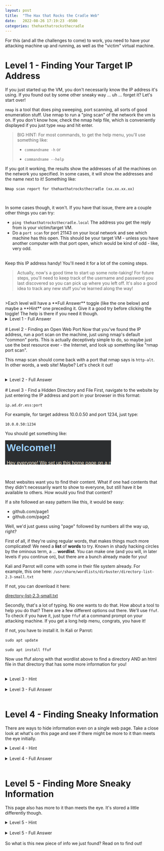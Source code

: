 ```yaml
---
layout: post
title:  "The Hax that Rocks the Cradle Web"
date:   2022-08-26 17:19:23 -0500
categories: thehaxthatrocksthecradle
---
```


For this (and all the challenges to come) to work, you need to have your attacking machine up and running, as well as the "victim" virtual machine.

# Level 1 - Finding Your Target IP Address
If you just started up the VM, you don't necessarily know the IP address it's using. 
If you found out by some other sneaky way ... uh ... forget it? Let's start over!

`nmap` is a tool that does ping sweeping, port scanning, all sorts of good enumeration stuff.
Use nmap to run a "ping scan" of the network the vm is on. If you don't know how, check the nmap help file, which is conveniently displayed if you just type `nmap` and hit enter. 

>BIG HINT: For most commands, to get the help menu, you'll use something like:
>
>- `commandname -h` or
>
>- `commandname --help`

If you got it working, the results show the addresses of all the machines on the network you specified. In some cases, it will show the addresses and the name next to it! Something like:

`Nmap scan report for thehaxthatrocksthecradle (xx.xx.xx.xx)`

<br>

In some cases though, it won't. If you have that issue, there are a couple other things you can try:
- `ping thehaxthatrocksthecradle.local`
	The address you get the reply from is your victim/target VM.
- Do a `port scan` for port 21143 on your local network and see which machine has this open. This should be your target VM - unless you have another computer with that port open, which would be kind of odd - like, very odd.

<br>
Keep this IP address handy! You'll need it for a lot of the coming steps.

>Actually, now's a good time to start up some note-taking! For future steps, you'll need to keep track of the username and password you last discovered so you can pick up where you left off. It's also a good idea to track any new stuff you've learned along the way!

<br>
>Each level will have a **Full Answer** toggle (like the one below) and maybe a **Hint** one preceding it. Give it a good try before clicking the toggle! The help is there if you need it though.

<details>
<summary>Level 1 - Full Answer</summary>
<br>
<span style="color:MediumSeaGreen">
If your IP address scheme for your network is 192.168.0.xxx, your nmap ping scan would be: <br>
<code>nmap -sn 192.168.0.-</code> 
<br>(the dash tells nmap "Fill this in with all possible values")
<br>
</span>

</details>

<br>
# Level 2 - Finding an Open Web Port
Now that you've found the IP address, run a port scan on the machine, just using nmap's default "common" ports. This is actually deceptively simple to do, so maybe just use the best resource ever - the Internet, and look up something like "nmap port scan".

This nmap scan should come back with a port that nmap says is `http-alt`. In other words, a web site! Maybe? Let's check it out!


<br>
<details>
<summary>Level 2 - Full Answer</summary>
<br>
<span style="color:MediumSeaGreen">
<code>nmap your.target.ip.address</code> <br>
For example, if your target IP is 10.0.0.50, your command would be:<br>
<code>nmap 10.0.0.50</code> 
<br>
You should see something a lot like:<br>
<image src="/images/initial_nmap.png"></image>
<br>
</span>

</details>
<br>
# Level 3 - Find a Hidden Directory and File
First, navigate to the website by just entering the IP address and port in your browser in this format:

`ip.ad.dr.ess:port`

For example, for target address 10.0.0.50 and port 1234, just type:

`10.0.0.50:1234`

You should get something like:


![screen](/images/site_initial_page.png)

<br>


Most websites want you to find their content. What if one had contents that they didn't necessarily want to show to everyone, but still have it be available to others. How would you find that content?

If a site followed an easy pattern like this, it would be easy:
* github.com/page1
* github.com/page2

Well, we'd just guess using "page" followed by numbers all the way up, right?

First of all, if they're using regular words, that makes things much more complicated! We need a **list** of **words** to try. Known in shady hacking circles by the ominous term, a ... **wordlist**. You can make one (and you will, in later levels if you continue on), but there are a bunch already made for you!

Kali and Parrot will come with some in their file system already. For example, this one here:
`/usr/share/wordlists/dirbuster/directory-list-2.3-small.txt`

If not, you can download it here:

[directory-list-2.3-small.txt](https://raw.githubusercontent.com/danielmiessler/SecLists/master/Discovery/Web-Content/directory-list-2.3-small.txt)

Secondly, that's a lot of typing. No one wants to do that. How about a tool to help you do that? There are a few different options out there. We'll use `ffuf`.
To check if you have it, just type `ffuf` at a command prompt on your attacking machine.
If you get a long help menu, congrats, you have it!

If not, you have to install it. In Kali or Parrot:

`sudo apt update`

`sudo apt install ffuf`


Now use ffuf along with that wordlist above to find a directory AND an html file in that directory that has some more information for you!

<br>
<details>
<summary>Level 3 - Hint</summary>

<br>
<span style="color:DodgerBlue">
Check out ffuf's help menu (get used to doing this for all sorts of commands!)
Specifically, look for how to specify your <b>wordlist file path</b>, <b>target URL</b>, how to search <b>recursively</b>, how to scan for a specific <b>extension</b>, and maybe <b>ignore wordlist comments</b>, since our wordlist has comments at the beginning.
<br>
<br>
The directory and file we're looking for both have hacking/security related names, btw. You'll find others, but can disregard them for now.
<br>
<br>
</span>
</details>
<br>
<details>
<summary>Level 3 - Full Answer</summary>
<br>
<span style="color:MediumSeaGreen">
Let's combine all the requirements mentioned in the hint based on ffuf's help file. When dealing with new commands, I like to do this on multiple lines, to help visually understand it better, and track my progress. Then I mush it all together:<br>
<br>
<code>ffuf</code> - our command<br>
<code>-w /usr/share/wordlists/dirbuster/directory-list-2.3-small.txt</code>  - the wordlist (adjust if yours is somewhere else)<br>
<code>-u http://target.ip.add.ress:8000/FUZZ</code>  - our target URL, followed by FUZZ where we want ffuf to fill in the gaps<br>
<code>-recursion </code> - to search recursively (this can extend scan times significantly, so be careful with this when scanning using large lists)<br>
<code>-e .html </code> - since we're looking for an html file<br>
<code>-ic</code>  - ignore wordlist comments just to make results cleaner<br>
Some options I like to throw in as well:<br>
<code>-c</code>  - colorize output<br>
<code>-v</code>  - verbose output<br>
<br>
Put it all together and you get:
<code>ffuf -w /usr/share/wordlists/dirbuster/directory-list-2.3-small.txt -u http://192.168.254.175:8000/FUZZ -recursion -e .html -ic -c -v</code> 
<br>
You should see:<br>
<image src="/images/ffuf1.png"></image>
<br>
... and scroll down in the results to find ... <br>
<image src="/images/ffuf2.png"></image>
<br>
</span>

</details>
<br>

# Level 4 - Finding Sneaky Information
There are ways to hide information even on a single web page. Take a close look at what's on this page and see if there might be more to it than meets the eye initially.

<details>
<summary>Level 4 - Hint</summary>

<br>
<span style="color:DodgerBlue">
Do you see how the page says:<br>
<b>This concealment will certainly <i>highlight</i> their weaknesses.</b>
<br>
<br>
</span>
</details>
<br>
<details>
<summary>Level 4 - Full Answer</summary>
<br>
<span style="color:MediumSeaGreen">
Highlight everything on the page!<br>
You can do this by clicking/dragging, or pressing CTRL+a to Select All<br>
This was just a matter of text being the same color as the background. Simple, but this trick is used sometimes to hide text on pages. Why? Sometimes for SEO (Search Engine Optimization), sometimes by shady characters wanting to hide links on pages they gained illicit access to.
</span>
</details>
<br>

# Level 5 - Finding More Sneaky Information
This page also has more to it than meets the eye. It's stored a little differently though.

<details>
<summary>Level 5 - Hint</summary>

<br>
<span style="color:DodgerBlue">
The HTML used for web pages may have more information in the source file than you see when you get to it on a browser. There are different reasons for this - for one, it's kind of messy looking to the casual web user. Two, maybe the developers want to be able to leave <b>HTML comments</b> in the page to kind of leave notes to themselves or each other? Hmm...<br>
<br>
</span>
</details>
<br>
<details>
<summary>Level 5 - Full Answer</summary>
<br>
<span style="color:MediumSeaGreen">
The method for viewing HTML source code might differ for your browser.<br>
<ul>
Right click > View Page Source<br>
Right click > Developer Tools > View Page Source<br>
CTRL+u<br>
</ul>
Something along those lines should work for you.
Check the source of the page and you should see something like:<br>
<code>
&lt;!--<br>
FTP<br>
user:lordnikon<br>
pass:gotanewputer<br>
--&gt;
</code>
</span>
</details>
<br>
So what is this new piece of info we just found? Read on to find out!